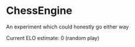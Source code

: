 # ChessEngine
An experiment which could honestly go either way

Current ELO estimate: 0 (random play)
